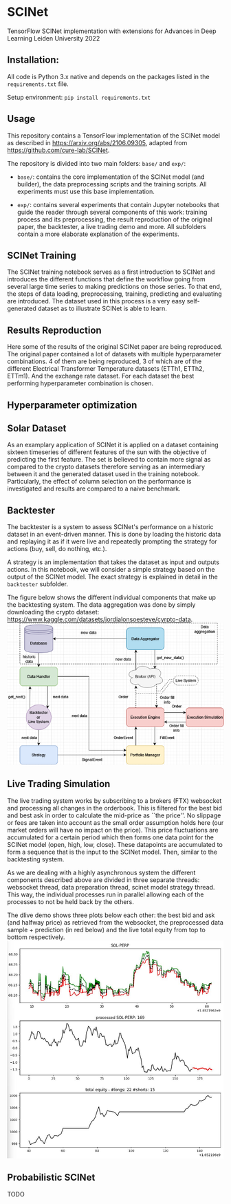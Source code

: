 # SCINet
TensorFlow SCINet implementation with extensions for Advances in Deep Learning Leiden University 2022

## Installation:
All code is Python 3.x native and depends on the packages listed in the `requirements.txt` file.

Setup environment:
`pip install requirements.txt`


## Usage
This repository contains a TensorFlow implementation of the SCINet model as described in https://arxiv.org/abs/2106.09305, adapted from https://github.com/cure-lab/SCINet. 

The repository is divided into two main folders: `base/` and `exp/`:
- `base/`: contains the core implementation of the SCINet model (and builder), the data preprocessing scripts and the training scripts. All experiments must use this base implementation.

- `exp/`: contains several experiments that contain Jupyter notebooks that guide the reader through several components of this work: training process and its preprocessing, the result reproduction of the original paper, the backtester, a live trading demo and more. All subfolders contain a more elaborate explanation of the experiments.

## SCINet Training
The SCINet training notebook serves as a first introduction to SCINet and introduces the different functions that define the workflow going from several large time series to making predictions on those series. To that end, the steps of data loading, preprocessing, training, predicting and evaluating are introduced. The dataset used in this process is a very easy self-generated dataset as to illustrate SCINet is able to learn.


## Results Reproduction
Here some of the results of the original SCINet paper are being reproduced. The original paper contained a lot of datasets with multiple hyperparameter combinations. 4 of them are being reproduced, 3 of which are of the different Electrical Transformer Temperature datasets (ETTh1, ETTh2, ETTm1). And the exchange rate dataset. For each dataset the best performing hyperparameter combination is chosen.

## Hyperparameter optimization


## Solar Dataset 
As an examplary application of SCINet it is applied on a dataset containing sixteen timeseries of different features of the sun with the objective of predicting the first feature. The set is believed to contain more signal as compared to the crypto datasets therefore serving as an intermediary between it and the generated dataset used in the training notebook. Particularly, the effect of column selection on the performance is investigated and results are compared to a naive benchmark.


## Backtester
The backtester is a system to assess SCINet's performance on a historic dataset in an event-driven manner. This is done by loading the historic data and replaying it as if it were live and repeatedly prompting the strategy for actions (buy, sell, do nothing, etc.).

A strategy is an implementation that takes the dataset as input and outputs actions. In this notebook, we will consider a simple strategy based on the output of the SCINet model. The exact strategy is explained in detail in the `backtester` subfolder.

The figure below shows the different individual components that make up the backtesting system. The data aggregation was done by simply downloading the crypto dataset: https://www.kaggle.com/datasets/jordialonsoesteve/cyrpto-data.
![backtester](exp/backtester/Backtester.png "Backtester system architecture")

## Live Trading Simulation
The live trading system works by subscribing to a brokers (FTX) websocket and processing all changes in the orderbook. This is filtered for the best bid and best ask in order to calculate the mid-price as ``the price''. No slippage or fees are taken into account as the small order assumption holds here (our market orders will have no impact on the price). This price fluctuations are accumulated for a certain period which then forms one data point for the SCINet model (open, high, low, close). These datapoints are accumulated to form a sequence that is the input to the SCINet model. Then, similar to the backtesting system. 

As we are dealing with a highly asynchronous system the different components described above are divided in three separate threads: websocket thread, data preparation thread, scinet model strategy thread. This way, the individual processes run in parallel allowing each of the processes to not be held back by the others.

The dlive demo shows three plots below each other: the best bid and ask (and halfway price) as retrieved from the websocket, the preprocessed data sample + prediction (in red below) and the live total equity from top to bottom respectively. 
![live_trading](exp/live_trading/dashboard.jpg "Live Trading System")



## Probabilistic SCINet
TODO